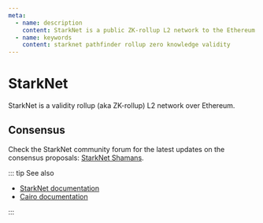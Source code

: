 ```yaml
---
meta:
  - name: description
    content: StarkNet is a public ZK-rollup L2 network to the Ethereum mainnet and the Goerli testnet.
  - name: keywords
    content: starknet pathfinder rollup zero knowledge validity
---
```


# StarkNet

StarkNet is a validity rollup (aka ZK-rollup) L2 network over Ethereum.

## Consensus

Check the StarkNet community forum for the latest updates on the consensus proposals: [StarkNet Shamans](https://community.starknet.io/).

::: tip See also

* [StarkNet documentation](https://docs.starknet.io/)
* [Cairo documentation](https://cairo-lang.org/docs/)

:::
